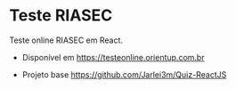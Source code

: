 # Teste RIASEC

Teste online RIASEC em React.

- Disponível em https://testeonline.orientup.com.br

- Projeto base https://github.com/Jarlei3m/Quiz-ReactJS